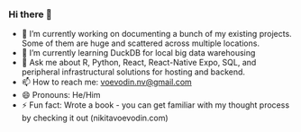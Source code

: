 ### Hi there 👋


- 🔭 I’m currently working on documenting a bunch of my existing projects. Some of them are huge and scattered across multiple locations. 
- 🌱 I’m currently learning DuckDB for local big data warehousing
- 💬 Ask me about R, Python, React, React-Native Expo, SQL, and peripheral infrastructural solutions for hosting and backend.
- 📫 How to reach me: voevodin.nv@gmail.com
- 😄 Pronouns: He/Him
- ⚡ Fun fact: Wrote a book - you can get familiar with my thought process by checking it out (nikitavoevodin.com)

